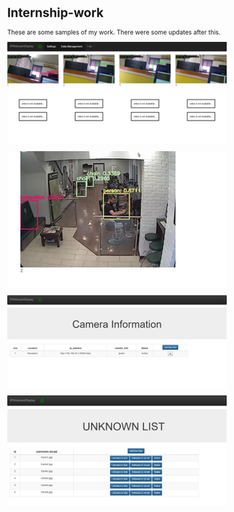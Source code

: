 # Internship-work
These are some samples of my work. There were some updates after this.

![](1.JPG)

![](4.JPG)

![](caminfo.JPG)

![](unknown.JPG)
